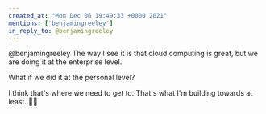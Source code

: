 ```yaml
---
created_at: "Mon Dec 06 19:49:33 +0000 2021"
mentions: ['benjamingreeley']
in_reply_to: @benjamingreeley
---
```


@benjamingreeley The way I see it is that cloud computing is great, but we are doing it at the enterprise level.

What if we did it at the personal level?

I think that's where we need to get to. That's what I'm building towards at least. 🤷‍♂️